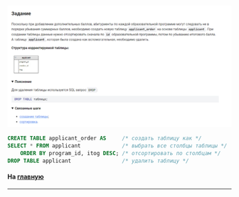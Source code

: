 

<img src="../art/3.4.4.task.png" alt="solution" >

```sql
CREATE TABLE applicant_order AS     /* создать таблицу как */
SELECT * FROM applicant             /* выбрать все столбцы таблицы */
    ORDER BY program_id, itog DESC; /* отсортировать по столбцам */
DROP TABLE applicant                /* удалить таблицу */
```



#### На [главную](https://github.com/BEPb/stepik_sql#readme)

---



